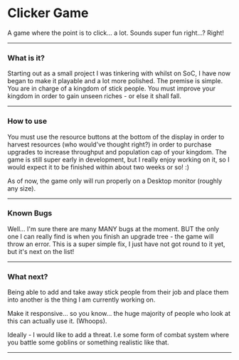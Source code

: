  # Clicker Game

 A game where the point is to click... a lot. Sounds super fun right...? Right!

------------

### What is it?

Starting out as a small project I was tinkering with whilst on SoC, I have now began to make it playable and a lot more polished. The premise is simple. You are in charge of a kingdom of stick people. You must improve your kingdom in order to gain unseen riches - or else it shall fall.

------------



### How to use

You must use the resource buttons at the bottom of the display in order to harvest resources (who would've thought right?) in order to purchase upgrades to increase throughput and population cap of your kingdom. The game is still super early in development, but I really enjoy working on it, so I would expect it to be finished within about two weeks or so! :)

As of now, the game only will run properly on a Desktop monitor (roughly any size).  

------------



### Known Bugs

Well... I'm sure there are many MANY bugs at the moment. BUT the only one I can really find is when you finish an upgrade tree - the game will throw an error. This is a super simple fix, I just have not got round to it yet, but it's next on the list!

------------



### What next?

Being able to add and take away stick people from their job and place them into another is the thing I am currently working on.

Make it responsive... so you know... the huge majority of people who look at this can actually use it. (Whoops).

Ideally - I would like to add a threat. I.e some form of combat system where you battle some goblins or something realistic like that. 

------------



